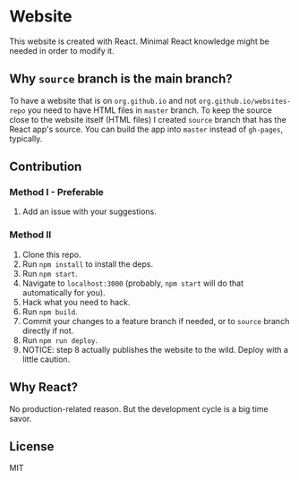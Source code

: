 # Website

This website is created with React. Minimal React knowledge might be needed in order to modify it.

## Why `source` branch is the main branch?

To have a website that is on `org.github.io` and not `org.github.io/websites-repo` you need to have HTML files in `master` branch. To keep the source close to the website itself (HTML files) I created `source` branch that has the React app's source. You can build the app into `master` instead of `gh-pages`, typically.

## Contribution

### Method I - Preferable

1. Add an issue with your suggestions.

### Method II

1. Clone this repo.
2. Run `npm install` to install the deps.
3. Run `npm start`.
4. Navigate to `localhost:3000` (probably, `npm start` will do that automatically for you).
5. Hack what you need to hack.
6. Run `npm build`.
7. Commit your changes to a feature branch if needed, or to `source` branch directly if not.
8. Run `npm run deploy`.
9. NOTICE: step 8 actually publishes the website to the wild. Deploy with a little caution.

## Why React?

No production-related reason. But the development cycle is a big time savor.

## License 
MIT
